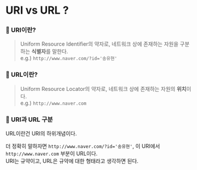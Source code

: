 # URI vs URL ?

### 🎯 URI이란?
> Uniform Resource Identifier의 약자로, 네트워크 상에 존재하는 자원을 구분하는 **식별자**를 말한다.<br>
e.g.) `http://www.naver.com/?id='송유현'`


### 🎯 URL이란?
> Uniform Resource Locator의 약자로, 네트워크 상에 존재하는 자원의 **위치**이다.<br>
e.g.) `http://www.naver.com`


### 🎯 URI과 URL 구분
URL이란건 URI의 하위개념이다.<br>

더 정확히 말하자면
`http://www.naver.com/?id='송유현'`, 이 URI에서 `http://www.naver.com` 부분이 URL이다.
<br>
URI는 규약이고, URL은 규약에 대한 형태라고 생각하면 된다.
